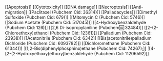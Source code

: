[[Apoptosis]]
[[Cytotoxicity]]
[[DNA damage]]
[[Necroptosis]]
[[Anti-migration]]
[[Paclitaxel (Pubchem Cid: 36314)]]
[[Palladacycles]]
[[Dimethyl Sulfoxide (Pubchem Cid: 679)]]
[[Mitomycin C (Pubchem Cid: 5746)]]
[[Sodium Acetate (Pubchem Cid: 517045)]]
[[4-Hydroxybenzaldehyde (Pubchem Cid: 126)]]
[[2,6 Di-isopropylaniline (Pubchem:id: 32484)]]
[[2-(2-Chloroethoxy)ethanol (Pubchem Cid: 12361)]]
[[Palladium (Pubchem Cid: 23938)]]
[[Acetonitrile (Pubchem Cid: 6342]]
[[Bis(acetonitrile)palladium Dichloride (Pubchem Cid: 6093782)]]
[[Dichloromethane (Pubchem Cid: 61344)]]
[[1,2-Bis(diphenylphosphino)ethane (Pubchem Cid: 74267);]]
[[4-[2-(2-Hydroxyethoxy)ethoxy]benzaldehyde (Pubchem Cid: 11206592)]]

